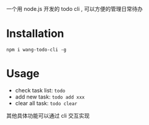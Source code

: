 一个用 node.js 开发的 todo cli , 可以方便的管理日常待办

# Installation
```shell
npm i wang-todo-cli -g
```

# Usage

- check task list: `todo`
- add new task: `todo add xxx`
- clear all task: `todo clear`

其他具体功能可以通过 cli  交互实现